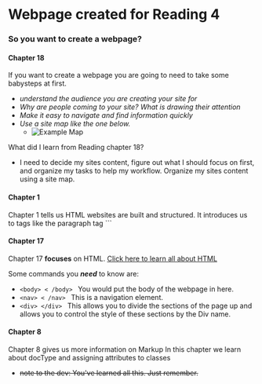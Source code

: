 # Webpage created for Reading 4

### So you want to create a webpage?

#### Chapter 18

If you want to create a webpage you are going to need to take some babysteps at first. 
- *understand the audience you are creating your site for*
 - *Why are people coming to your site? What is drawing their attention*
- *Make it easy to navigate and find information quickly* 
 - *Use a site map like the one below.* 
   - ![Example Map](https://media.discordapp.net/attachments/631532080429400087/717455126197043310/unknown.png)



What did I learn from Reading chapter 18? 
- I need to decide my sites content, figure out what I should focus on first, and organize my tasks to help my workflow. Organize my sites content using a site map.

#### Chapter 1

Chapter 1 tells us HTML websites are built and structured. It introduces us to tags like the paragraph tag ```<p></p>

#### Chapter 17

Chapter 17 **focuses** on HTML.
[Click here to learn all about HTML](https://www.w3schools.com/html/)

Some commands you ***need*** to know are:
- ```<body> < /body> ```  You would put the body of the webpage in here.
- ```<nav> < /nav> ```    This is a navigation element. 
- ```<div> </div> ```     This allows you to divide the sections of the page up and allows you to control the style of these sections by the Div name. 



#### Chapter 8

Chapter 8 gives us more information on Markup 
In this chapter we learn about docType and assigning attributes to classes

* ~~note to the dev: You've learned all this. Just remember.~~ 
